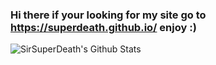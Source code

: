 ### Hi there if your looking for my site go to https://superdeath.github.io/ enjoy :) 

![SirSuperDeath's Github Stats](https://github-readme-stats.vercel.app/api?username=SirSuperDeath&show_icons=true&title_color=788cd1&bg_color=ededed&text_color=121212)

<!--
**SuperDeath/SuperDeath** is a ✨ _special_ ✨ repository because its `README.md` (this file) appears on your GitHub profile.
